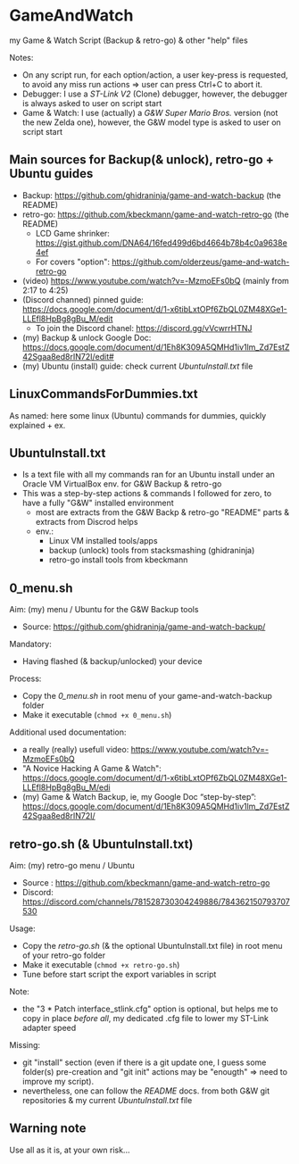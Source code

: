 # GameAndWatch
my Game &amp; Watch Script (Backup &amp; retro-go) & other "help" files

Notes:
- On any script run, for each option/action, a user key-press is requested, to avoid any miss run actions => user can press Ctrl+C to abort it.
- Debugger: I use a *ST-Link V2* (Clone) debugger, however, the debugger is always asked to user on script start
- Game & Watch: I use (actually) a *G&W Super Mario Bros.* version (not the new Zelda one), however, the G&W model type is asked to user on script start


## Main sources for Backup(& unlock), retro-go + Ubuntu guides
- Backup: https://github.com/ghidraninja/game-and-watch-backup (the README)
- retro-go: https://github.com/kbeckmann/game-and-watch-retro-go (the README)
  - LCD Game shrinker: https://gist.github.com/DNA64/16fed499d6bd4664b78b4c0a9638e4ef
  - For covers "option": https://github.com/olderzeus/game-and-watch-retro-go
- (video) https://www.youtube.com/watch?v=-MzmoEFs0bQ (mainly from 2:17 to 4:25)
- (Discord channed) pinned guide: https://docs.google.com/document/d/1-x6tibLxtOPf6ZbQL0ZM48XGe1-LLEfl8HpBg8gBu_M/edit
  - To join the Discord chanel: https://discord.gg/vVcwrrHTNJ
- (my) Backup & unlock Google Doc: https://docs.google.com/document/d/1Eh8K309A5QMHd1iv1lm_Zd7EstZ42Sgaa8ed8rIN72I/edit#
- (my) Ubuntu (install) guide: check current _UbuntuInstall.txt_ file


## LinuxCommandsForDummies.txt 
As named: here some linux (Ubuntu) commands for dummies, quickly explained + ex.


## UbuntuInstall.txt
- Is a text file with all my commands ran for an Ubuntu install under an Oracle VM VirtualBox env. for G&W Backup & retro-go
- This was a step-by-step actions & commands I followed for zero, to have a fully "G&W" installed environment
  - most are extracts from the G&W Backp & retro-go "README" parts & extracts from Discrod helps
  - env.:
    - Linux VM installed tools/apps
    - backup (unlock) tools from stacksmashing (ghidraninja)
    - retro-go install tools from kbeckmann


## 0_menu.sh
Aim: (my) menu / Ubuntu for the G&W Backup tools
- Source: https://github.com/ghidraninja/game-and-watch-backup/

Mandatory:
- Having flashed (& backup/unlocked) your device


Process:
- Copy the *0_menu.sh* in root menu of your game-and-watch-backup folder
- Make it executable (`chmod +x 0_menu.sh`)

Additional used documentation:
- a really (really) usefull video: https://www.youtube.com/watch?v=-MzmoEFs0bQ
- "A Novice Hacking A Game & Watch": https://docs.google.com/document/d/1-x6tibLxtOPf6ZbQL0ZM48XGe1-LLEfl8HpBg8gBu_M/edi
- (my) Game & Watch Backup, ie, my Google Doc “step-by-step”: https://docs.google.com/document/d/1Eh8K309A5QMHd1iv1lm_Zd7EstZ42Sgaa8ed8rIN72I/
 

## retro-go.sh (& UbuntuInstall.txt)
Aim: (my) retro-go menu / Ubuntu

- Source : https://github.com/kbeckmann/game-and-watch-retro-go
- Discord: https://discord.com/channels/781528730304249886/784362150793707530

Usage:
- Copy the *retro-go.sh* (& the optional UbuntuInstall.txt file) in root menu of your retro-go folder
- Make it executable (`chmod +x retro-go.sh`)
- Tune before start script the export variables in script

Note:
- the "3 * Patch interface_stlink.cfg" option is optional, but helps me to copy in place _before all_, my dedicated .cfg file to lower my ST-Link adapter speed

Missing:
- git "install" section (even if there is a git update one, I guess some folder(s) pre-creation and "git init" actions may be "enougth" => need to improve my script).
- nevertheless, one can follow the _README_ docs. from both G&W git repositories & my current _UbuntuInstall.txt_ file

## Warning note
Use all as it is, at your own risk...
